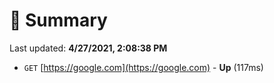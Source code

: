 # 📖 Summary
Last updated: **4/27/2021, 2:08:38 PM**

- `GET` [https://google.com](https://google.com) - **Up** (117ms)

